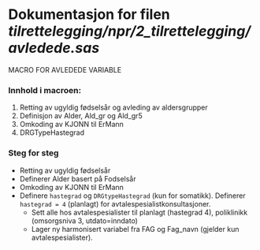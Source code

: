 
# Dokumentasjon for filen *tilrettelegging/npr/2_tilrettelegging/avledede.sas*


MACRO FOR AVLEDEDE VARIABLE

### Innhold i macroen:
1. Retting av ugyldig fødselsår og avleding av aldersgrupper
2. Definisjon av Alder, Ald_gr og Ald_gr5
3. Omkoding av KJONN til ErMann
5. DRGTypeHastegrad


### Steg for steg

- Retting av ugyldig fødselsår
- Definerer Alder basert på Fodselsår
- Omkoding av KJONN til ErMann
- Definere `hastegrad` og `DRGtypeHastegrad` (kun for somatikk). 
Definerer `hastegrad = 4` (planlagt) for avtalespesialistkonsultasjoner.
    - Sett alle hos avtalespesialister til planlagt (hastegrad 4), poliklinikk (omsorgsniva 3, utdato=inndato)
    - Lager ny harmonisert variabel fra FAG og Fag_navn (gjelder kun avtalespesialister). 
